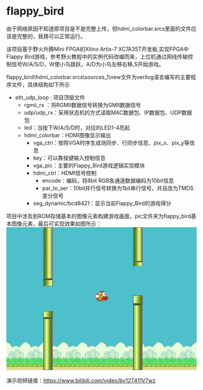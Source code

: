 # flappy_bird
由于网络原因不知道原项目是不是完整上传，但hdmi_colorbar.srcs里面的文件应该是完整的，我猜可以正常运行。

该项目基于野火升腾Mini FPGA的Xilinx Artix-7 XC7A35T开发板,实现FPGA中Flappy Bird游戏，参考野火教程中的实例代码改编而来，上位机通过网线传输控制信号W/A/S/D，W使小鸟跳跃，A/D为小鸟左移右移,S开始游戏。

flappy_bird\hdmi_colorbar.srcs\sources_1\new文件为verilog语言编写的主要程序文件，具体结构如下所示
* eth_udp_loop : 项目顶层文件
  * rgmii_rx ：将RGMII数据信号转换为GMII数据信号
  * udp/udp_rx：采用状态机的方式读取MAC数据包、IP数据包、UDP数据包
  * led：当按下W/A/S/D时，对应的LED1-4亮起
  * hdmi_colorbar：HDMI图像显示输出
    * vga_ctrl：按照VGA时序生成场同步、行同步信息、pix_x、pix_y等信息
    * key：可以靠按键输入控制信息
    * vga_pic：主要的Flappy_Bird游戏逻辑实现模块
    * hdmi_ctrl：HDMI信号控制
      * encode：编码，将8bit RGB各通道数据编码为10bit信息
      * par_to_ser：10bit并行信号转换为1bit串行信号，并且改为TMDS差分信号
    * seg_dynamic/bcd8421：显示当前Flappy_Bird的游戏得分
 
项目中涉及到ROM存储基本的图像元素构建游戏画面，pic文件夹为flappy_bird基本图像元素，最后可实现效果如图所示：
![图像](https://github.com/kiterunner347/flappy_bird/blob/main/pic/%E7%A4%BA%E6%84%8F%E5%9B%BE.png)

演示视频链接：https://www.bilibili.com/video/bv12T411V7wz
